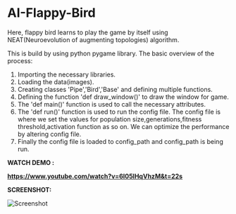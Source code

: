 # AI-Flappy-Bird
Here, flappy bird learns to play the game by itself using NEAT(Neuroevolution of augmenting topologies) algorithm.

This is build by using python pygame library. 
The basic overview of the process:
1. Importing the necessary libraries.
2. Loading the data(images).
3. Creating classes 'Pipe','Bird','Base' and defining multiple functions.
4. Defining the function 'def draw_window()' to draw the window for game.
5. The 'def main()' function is used to call the necessary attributes.
6. The 'def run()' function is used to run the config file. The config file is where we set the values
   for population size,generations,fitness threshold,activation function as so on. We can optimize the performance by altering config file. 
7. Finally the config file is loaded to config_path and config_path is being run.

 **WATCH DEMO :**
 
**https://www.youtube.com/watch?v=6I05lHqVhzM&t=22s**

**SCREENSHOT:**

![Screenshot](https://github.com/asimMahat111/AI-Flappy-BIrd/blob/master/Screenshot%20(6).png)
 


